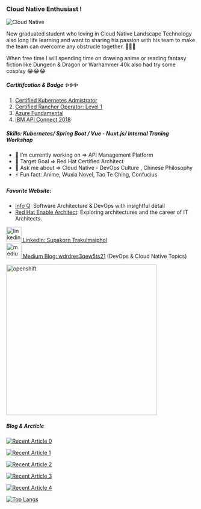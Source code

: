 ### Cloud Native Enthusiast !
![Cloud Native](https://media-exp1.licdn.com/dms/image/C5616AQHtNJHs7bufgA/profile-displaybackgroundimage-shrink_350_1400/0/1599328954701?e=1614816000&v=beta&t=j5paA8BJwl2NhruPT-gHv4BH3jj1GJsAeYgqVUWw-DQ)

New graduated student who loving in Cloud Native Landscape Technology also long life learning and want to sharing his passion with his team to make the team can overcome any obstrucle together. 🥰🥰🥰

When free time I will spending time on drawing anime or reading fantasy fiction like Dungeon & Dragon or Warhammer 40k also had try some cosplay 😂😂😂

##### Certitifcation & Badge ✨✨✨
1. [Certified Kubernetes Admistrator](https://www.youracclaim.com/badges/56264f84-1f23-44a8-8296-f4dd4dac95c5)
2. [Certified Rancher Operator: Level 1](https://academy.rancher.com/certificates/815596f2b2014cfb9c90054fb336821c)
3. [Azure Fundamental](https://www.youracclaim.com/badges/9480eadb-3557-4a66-89b3-676f3db8e21a?source=linked_in_profile)
3. [IBM API Connect 2018](https://www.youracclaim.com/badges/8d0c2aed-790f-4b70-bca2-7032bcac7ef3?source=linked_in_profile)

##### Skills: Kubernetes/ Spring Boot / Vue - Nuxt.js/ Internal Traning Workshop 

- 🔭 I’m currently working on => API Management Platform  
- 🌱 Target Goal => Red Hat Certified Architect  
- 💬 Ask me about => Cloud Native - DevOps Culture , Chinese Philosophy
- ⚡ Fun fact: Anime, Wuxia Novel, Tao Te Ching, Confucius 

##### Favorite Website:
- [Info Q](https://www.infoq.com): Software Architecture & DevOps with insightful detail
- [Red Hat Enable Architect](https://www.redhat.com/architect): Exploring architectures and the career of IT Architects.

[<img src='https://cdn.jsdelivr.net/npm/simple-icons@3.0.1/icons/linkedin.svg' alt='linkedin' height='40'> LinkedIn: Supakorn Trakulmaiphol](https://www.linkedin.com/in/supakorn-trakulmaiphol-55a325173/)      
[<img src='https://cdn.jsdelivr.net/npm/simple-icons@3.0.1/icons/medium.svg' alt='medium' height='40'> Medium Blog: wdrdres3qew5ts21](https://wdrdres3qew5ts21.medium.com) (DevOps & Cloud Native Topics)  

<img src="https://rhtapps.redhat.com/certifications/badge/download/KES7HUGTZUQCAKYCSDXV4MATO4AEQU3CUPSQX2KSDXT6RW46LQ33TZNCC5VGOAYPFY7HVVIGB5XKUTI5W6QLZX6UMV3D6ILAY7YA4GY=" alt="openshift" width="400"/>

##### Blog & Arcticle
<a target="_blank" href="https://github-readme-medium-recent-article.vercel.app/medium/@wdrdres3qew5ts21/0"><img src="https://github-readme-medium-recent-article.vercel.app/medium/@wdrdres3qew5ts21/0" alt="Recent Article 0">

<a target="_blank" href="https://github-readme-medium-recent-article.vercel.app/medium/@wdrdres3qew5ts21/1"><img src="https://github-readme-medium-recent-article.vercel.app/medium/@wdrdres3qew5ts21/1" alt="Recent Article 1">

<a target="_blank" href="https://github-readme-medium-recent-article.vercel.app/medium/@wdrdres3qew5ts21/2"><img src="https://github-readme-medium-recent-article.vercel.app/medium/@wdrdres3qew5ts21/2" alt="Recent Article 2">

<a target="_blank" href="https://github-readme-medium-recent-article.vercel.app/medium/@wdrdres3qew5ts21/3"><img src="https://github-readme-medium-recent-article.vercel.app/medium/@wdrdres3qew5ts21/3" alt="Recent Article 3">

<a target="_blank" href="https://github-readme-medium-recent-article.vercel.app/medium/@wdrdres3qew5ts21/4"><img src="https://github-readme-medium-recent-article.vercel.app/medium/@wdrdres3qew5ts21/4" alt="Recent Article 4">

[![Top Langs](https://github-readme-stats.vercel.app/api/top-langs/?username=wdrdres3qew5ts21&layout=compact)](https://github.com/anuraghazra/github-readme-stats)



